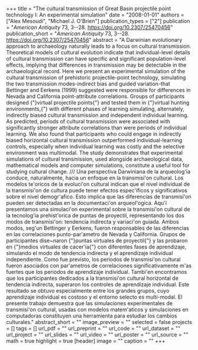 +++
title = "The cultural transmission of Great Basin projectile point technology I: An experimental simulation"
date = "2008-01-01"
authors = ["Alex Mesoudi", "Michael J. O'Brien"]
publication_types = ["2"]
publication = "_American Antiquity_ 73, 3--28. https://doi.org/10.2307/25470456"
publication_short = "_American Antiquity_ 73, 3--28. https://doi.org/10.2307/25470456"
abstract = "A Darwinian evolutionary approach to archaeology naturally leads to a focus on cultural transmission. Theoretical models of cultural evolution indicate that individual-level details of cultural transmission can have specific and significant population-level effects, implying that differences in transmission may be detectable in the archaeological record. Here we present an experimental simulation of the cultural transmission of prehistoric projectile-point technology, simulating the two transmission modes-indirect bias and guided variation-that Bettinger and Eerkens (1999) suggested were responsible for differences in Nevada and California point-attribute correlations. Groups of participants designed {"}virtual projectile points{"} and tested them in {"}virtual hunting environments,{"} with different phases of learning simulating, alternately, indirectly biased cultural transmission and independent individual learning. As predicted, periods of cultural transmission were associated with significantly stronger attribute correlations than were periods of individual learning. We also found that participants who could engage in indirectly biased horizontal cultural transmission outperformed individual-learning controls, especially when individual learning was costly and the selective environment was multimodal. The study demonstrates that experimental simulations of cultural transmission, used alongside archaeological data, mathematical models and computer simulations, constitute a useful tool for studying cultural change. /// Una perspectiva Darwiniana de la arqueolog\'ia conduce, naturalmente, hacia un enfoque en la transmisi\'on cultural. Los modelos te\'oricos de la evoluci\'on cultural indican que el nivel individual de la transmisi\'on de cultura puede tener efectos espec\'ificos y significativos sobre el nivel demogr\'afico. Esto implica que las diferencias de transmisi\'on pueden ser detectadas en la documentaci\'on arqueol\'ogica. Aqu\'i presentamos una simulaci\'on experimental sobre la transmisi\'on cultural de la tecnolog\'ia prehist\'orica de puntas de proyectil, representando los dos modos de transmisi\'on: tendencia indirecta y variaci\'on guiada. Ambos modos, seg\'un Bettinger y Eerkens, fueron responsables de las diferencias en las correlaciones punto-par\'ametro de Nevada y California. Grupos de participantes dise\~naron {"}puntas virtuales de proyectil{"} y las probaron en {"}medios virtuales de cacer\'ia{"} con diferentes fases de aprendizaje, simulando el modo de tendencia indirecta y el aprendizaje individual independiente. Como fue previsto, los periodos de transmisi\'on cultural fueron asociados con par\'ametros de correlaciones significativamente m\'as fuertes que los periodos de aprendizaje individual. Tambi\'en encontramos que los participantes dedicados a la transmisi\'on cultural horizontal de tendencia indirecta, superaron los controles de aprendizaje individual. Este resultado se obtuvo especialmente entre los grandes grupos, cuyo aprendizaje individual es costoso y el entorno selecto es multi-modal. El presente trabajo demuestra que las simulaciones experimentales de transmisi\'on cultural, usadas con modelos matem\'aticos y simulaciones en computadoras constituyen una herramienta para estudiar los cambios culturales."
abstract_short = ""
image_preview = ""
selected = false
projects = []
tags = []
url_pdf = ""
url_preprint = ""
url_code = ""
url_dataset = ""
url_project = ""
url_slides = ""
url_video = ""
url_poster = ""
url_source = ""
math = true
highlight = true
[header]
image = ""
caption = ""
+++
